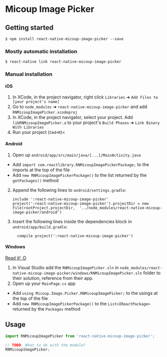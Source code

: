 
# Micoup Image Picker 

## Getting started

`$ npm install react-native-micoup-image-picker --save`

### Mostly automatic installation

`$ react-native link react-native-micoup-image-picker`

### Manual installation


#### iOS

1. In XCode, in the project navigator, right click `Libraries` ➜ `Add Files to [your project's name]`
2. Go to `node_modules` ➜ `react-native-micoup-image-picker` and add `RNMicoupImagePicker.xcodeproj`
3. In XCode, in the project navigator, select your project. Add `libRNMicoupImagePicker.a` to your project's `Build Phases` ➜ `Link Binary With Libraries`
4. Run your project (`Cmd+R`)<

#### Android

1. Open up `android/app/src/main/java/[...]/MainActivity.java`
  - Add `import com.reactlibrary.RNMicoupImagePickerPackage;` to the imports at the top of the file
  - Add `new RNMicoupImagePickerPackage()` to the list returned by the `getPackages()` method
2. Append the following lines to `android/settings.gradle`:
  	```
  	include ':react-native-micoup-image-picker'
  	project(':react-native-micoup-image-picker').projectDir = new File(rootProject.projectDir, 	'../node_modules/react-native-micoup-image-picker/android')
  	```
3. Insert the following lines inside the dependencies block in `android/app/build.gradle`:
  	```
      compile project(':react-native-micoup-image-picker')
  	```

#### Windows
[Read it! :D](https://github.com/ReactWindows/react-native)

1. In Visual Studio add the `RNMicoupImagePicker.sln` in `node_modules/react-native-micoup-image-picker/windows/RNMicoupImagePicker.sln` folder to their solution, reference from their app.
2. Open up your `MainPage.cs` app
  - Add `using Micoup.Image.Picker.RNMicoupImagePicker;` to the usings at the top of the file
  - Add `new RNMicoupImagePickerPackage()` to the `List<IReactPackage>` returned by the `Packages` method


## Usage
```javascript
import RNMicoupImagePicker from 'react-native-micoup-image-picker';

// TODO: What to do with the module?
RNMicoupImagePicker;
```
